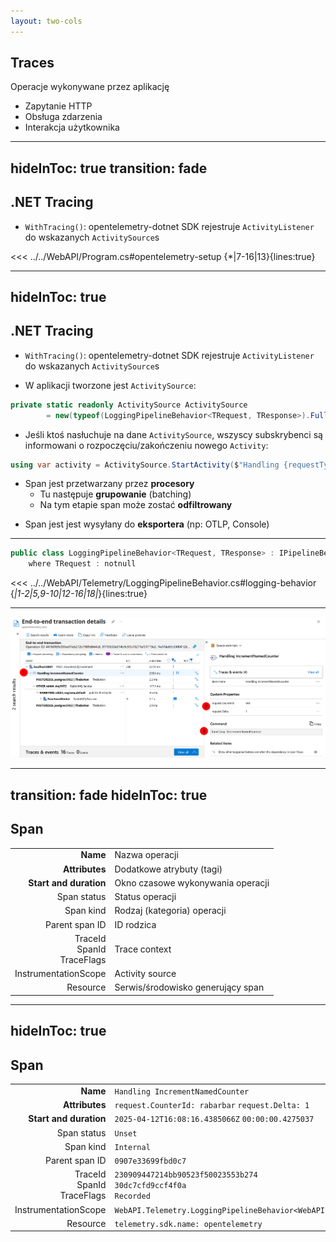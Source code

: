 ```yaml
---
layout: two-cols
---
```


## Traces
Operacje wykonywane przez aplikację

<v-clicks>

- Zapytanie HTTP
- Obsługa zdarzenia
- Interakcja użytkownika

</v-clicks>

<!--
- Unit Of Work
- Interakcje
-
-->

---
hideInToc: true
transition: fade
---

## .NET Tracing

- `WithTracing()`: opentelemetry-dotnet SDK rejestruje `ActivityListener` do wskazanych `ActivitySource`s

<<< ../../WebAPI/Program.cs#opentelemetry-setup {*|7-16|13}{lines:true}

<!--
- AddSource jest ważne w przypadku tworzenia własnych Activity(Source)
-->

---
hideInToc: true
---

## .NET Tracing

<div>

- `WithTracing()`: opentelemetry-dotnet SDK rejestruje `ActivityListener` do wskazanych `ActivitySource`s

</div>

<div>

- W aplikacji tworzone jest `ActivitySource`:

```csharp
private static readonly ActivitySource ActivitySource
        = new(typeof(LoggingPipelineBehavior<TRequest, TResponse>).FullName!);
```
</div>

<v-clicks>

<div>

- Jeśli ktoś nasłuchuje na dane `ActivitySource`, wszyscy subskrybenci są informowani o rozpoczęciu/zakończeniu nowego `Activity`:

```csharp
using var activity = ActivitySource.StartActivity($"Handling {requestTypeName}", ActivityKind.Internal);
```

</div>

<div>

- Span jest przetwarzany przez **procesory**
    - Tu następuje **grupowanie** (batching)
    - Na tym etapie span może zostać **odfiltrowany**

</div>

<div>

- Span jest jest wysyłany do **eksportera** (np: OTLP, Console)

</div>

</v-clicks>

<!--
- sampling
- ActivitySource:
  - factory do tworzenia Activities
  - przestrzeń nazw
  - używa ActivityListenera do notyfikacji w przypadku gdy coś nasłuchuje na dane ActivitySource

- Activity:
  - unit of work
  - używa AsyncLocal<Activity> do przetrzymywania kontekstu pomiędzy wywołaniami asynchronicznymi

-->
---

```csharp
public class LoggingPipelineBehavior<TRequest, TResponse> : IPipelineBehavior<TRequest, TResponse>
    where TRequest : notnull
```

<<< ../../WebAPI/Telemetry/LoggingPipelineBehavior.cs#logging-behavior {*|1-2|5,9-10|12-16|18|*}{lines:true}

<!--
- Czym jest mediatorowy pipeline behavior?
  - porównanie do middleware
  - router requestów
- Gdzie/kiedy tworzyć ActivitySource?
- Best practice: static, per-(sub)module
-->

---

<img src="./ai_handling_span.png">

<!--
1 - Wizualizacja w drzewie
2 - doklejone tagi
3 - nazwa
-->

---
transition: fade
hideInToc: true
---

## Span
<v-clicks>

|                                   |                                   |
|----------------------------------:|:----------------------------------|
|                          **Name** | Nazwa operacji                    |
|                    **Attributes** | Dodatkowe atrybuty (tagi)         |
|            **Start and duration** | Okno czasowe wykonywania operacji |
|                       Span status | Status operacji                   |
|                         Span kind | Rodzaj (kategoria) operacji       |
|                    Parent span ID | ID rodzica                        |
| TraceId<br/>SpanId<br/>TraceFlags | Trace context                     |
|              InstrumentationScope | Activity source                   |
|                          Resource | Serwis/środowisko generujący span |

</v-clicks>

<!--
- Trace = drzewo spanów
-->

---
hideInToc: true
---

## Span

|                                   |                                                                                   |
|----------------------------------:|:----------------------------------------------------------------------------------|
|                          **Name** | `Handling IncrementNamedCounter`                                                  |
|                    **Attributes** | `request.CounterId: rabarbar` `request.Delta: 1`                                  |
|            **Start and duration** | `2025-04-12T16:08:16.4385066Z` `00:00:00.4275037`                                 |
|                       Span status | `Unset`                                                                           |
|                         Span kind | `Internal`                                                                        |
|                    Parent span ID | `0907e33699fbd0c7`                                                                |
| TraceId<br/>SpanId<br/>TraceFlags | `230909447214bb90523f50023553b274`<br/>`30dc7cfd9ccf4f0a`<br/>`Recorded`          |
|              InstrumentationScope | `WebAPI.Telemetry.LoggingPipelineBehavior<WebAPI.Handlers.IncrementNamedCounter>` |
|                          Resource | `telemetry.sdk.name: opentelemetry`                                               |

<!--
- Span status - Unset
- Parent span ID - empty jeśli root
  - ApplicationsInsight pokazuje takie samo Operation ID
-->
